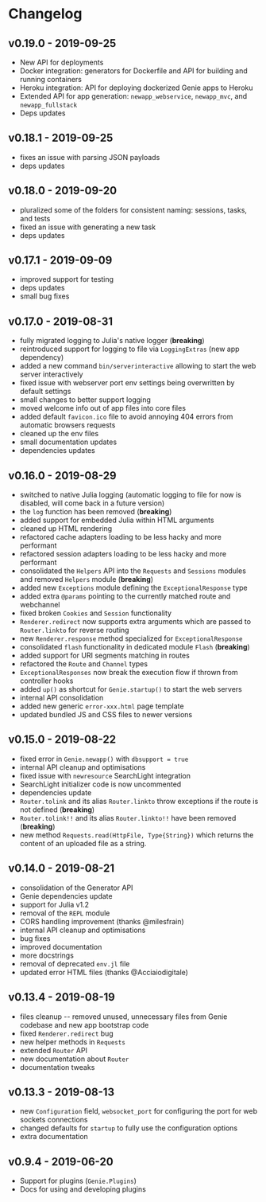 # Changelog

## v0.19.0 - 2019-09-25

* New API for deployments
* Docker integration: generators for Dockerfile and API for building and running containers
* Heroku integration: API for deploying dockerized Genie apps to Heroku
* Extended API for app generation: `newapp_webservice`, `newapp_mvc`, and `newapp_fullstack`
* Deps updates

## v0.18.1 - 2019-09-25

* fixes an issue with parsing JSON payloads
* deps updates

## v0.18.0 - 2019-09-20

* pluralized some of the folders for consistent naming: sessions, tasks, and tests
* fixed an issue with generating a new task
* deps updates

## v0.17.1 - 2019-09-09

* improved support for testing
* deps updates
* small bug fixes

## v0.17.0 - 2019-08-31

* fully migrated logging to Julia's native logger (**breaking**)
* reintroduced support for logging to file via `LoggingExtras` (new app dependency)
* added a new command `bin/serverinteractive` allowing to start the web server interactively
* fixed issue with webserver port env settings being overwritten by default settings
* small changes to better support logging
* moved welcome info out of app files into core files
* added default `favicon.ico` file to avoid annoying 404 errors from automatic browsers requests
* cleaned up the env files
* small documentation updates
* dependencies updates

## v0.16.0 - 2019-08-29

* switched to native Julia logging (automatic logging to file for now is disabled, will come back in a future version)
* the `log` function has been removed (**breaking**)
* added support for embedded Julia within HTML arguments
* cleaned up HTML rendering
* refactored cache adapters loading to be less hacky and more performant
* refactored session adapters loading to be less hacky and more performant
* consolidated the `Helpers` API into the `Requests` and `Sessions` modules and removed `Helpers` module (**breaking**)
* added new `Exceptions` module defining the `ExceptionalResponse` type
* added extra `@params` pointing to the currently matched route and webchannel
* fixed broken `Cookies` and `Session` functionality
* `Renderer.redirect` now supports extra arguments which are passed to `Router.linkto` for reverse routing
* new `Renderer.response` method specialized for `ExceptionalResponse`
* consolidated `flash` functionality in dedicated module `Flash` (**breaking**)
* added support for URI segments matching in routes
* refactored the `Route` and `Channel` types
* `ExceptionalResponses` now break the execution flow if thrown from controller hooks
* added `up()` as shortcut for `Genie.startup()` to start the web servers
* internal API consolidation
* added new generic `error-xxx.html` page template
* updated bundled JS and CSS files to newer versions

## v0.15.0 - 2019-08-22

* fixed error in `Genie.newapp()` with `dbsupport = true`
* internal API cleanup and optimisations
* fixed issue with `newresource` SearchLight integration
* SearchLight initializer code is now uncommented
* dependencies update
* `Router.tolink` and its alias `Router.linkto` throw exceptions if the route is not defined (**breaking**)
* `Router.tolink!!` and its alias `Router.linkto!!` have been removed (**breaking**)
* new method `Requests.read(HttpFile, Type{String})` which returns the content of an uploaded file as a string.

## v0.14.0 - 2019-08-21

* consolidation of the Generator API
* Genie dependencies update
* support for Julia v1.2
* removal of the `REPL` module
* CORS handling improvement (thanks @milesfrain)
* internal API cleanup and optimisations
* bug fixes
* improved documentation
* more docstrings
* removal of deprecated `env.jl` file
* updated error HTML files (thanks @Acciaiodigitale)

## v0.13.4 - 2019-08-19

* files cleanup -- removed unused, unnecessary files from Genie codebase and new app bootstrap code
* fixed `Renderer.redirect` bug
* new helper methods in `Requests`
* extended `Router` API
* new documentation about `Router`
* documentation tweaks

## v0.13.3 - 2019-08-13

* new `Configuration` field, `websocket_port` for configuring the port for web sockets connections
* changed defaults for `startup` to fully use the configuration options
* extra documentation

## v0.9.4  - 2019-06-20

* Support for plugins (`Genie.Plugins`)
* Docs for using and developing plugins
